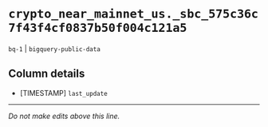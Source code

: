 # `crypto_near_mainnet_us._sbc_575c36c7f43f4cf0837b50f004c121a5`
`bq-1` | `bigquery-public-data`

## Column details
* [TIMESTAMP] `last_update`

-------------------------------------------------------------------------------
*Do not make edits above this line.*
